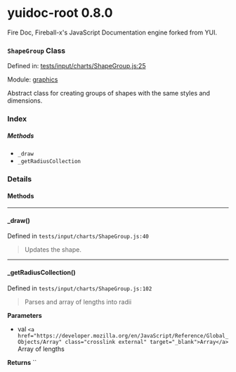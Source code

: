 
# yuidoc-root 0.8.0

Fire Doc, Fireball-x&#x27;s JavaScript Documentation engine forked from YUI.

### `ShapeGroup` Class


Defined in: [tests/input/charts/ShapeGroup.js:25](../files/tests/input/charts/ShapeGroup.js.js)

Module: [graphics](../modules/graphics.md)




Abstract class for creating groups of shapes with the same styles and dimensions.

### Index



##### Methods


  - `_draw`
  - `_getRadiusCollection`





### Details




<!-- Method Block -->
#### Methods



--------------------------
#### _draw() 

Defined in `tests/input/charts/ShapeGroup.js:40`



> Updates the shape.




--------------------------
#### _getRadiusCollection() 

Defined in `tests/input/charts/ShapeGroup.js:102`



> Parses and array of lengths into radii

**Parameters**
- val `<a href="https://developer.mozilla.org/en/JavaScript/Reference/Global_Objects/Array" class="crosslink external" target="_blank">Array</a>` Array of lengths

**Returns**
`` 



